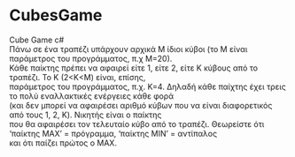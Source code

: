 # CubesGame
Cube Game c#</br>
Πάνω σε ένα τραπέζι υπάρχουν αρχικά Μ ίδιοι κύβοι (το Μ είναι παράμετρος του προγράμματος, π.χ Μ=20). </br>
Κάθε παίκτης πρέπει να αφαιρεί είτε 1, είτε 2, είτε Κ κύβους από το τραπέζι. Το Κ (2<Κ<Μ) είναι, επίσης, </br>
παράμετρος του προγράμματος, π.χ. Κ=4. Δηλαδή κάθε παίχτης έχει τρεις το πολύ εναλλακτικές ενέργειες κάθε φορά </br>
(και δεν μπορεί να αφαιρέσει αριθμό κύβων που να είναι διαφορετικός από τους 1, 2, K). Νικητής είναι ο παίκτης </br>
που θα αφαιρέσει τον τελευταίο κύβο από το τραπέζι. Θεωρείστε ότι ‘παίκτης ΜΑΧ’ = πρόγραμμα, ‘παίκτης ΜΙΝ’ = αντίπαλος </br>
και ότι παίζει πρώτος ο ΜΑΧ.</br>
